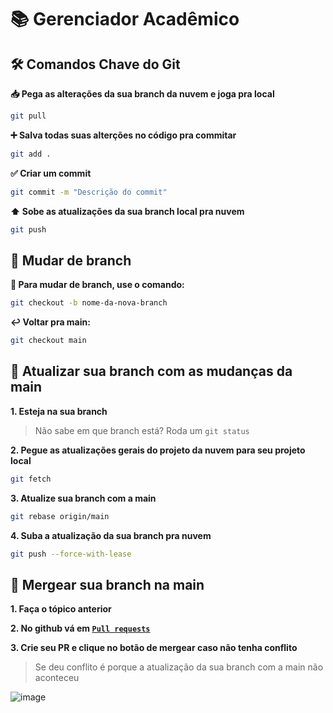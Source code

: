 # 📚 Gerenciador Acadêmico

## 🛠️ Comandos Chave do Git

**📥 Pega as alterações da sua branch da nuvem e joga pra local**

```bash
git pull
```

**➕ Salva todas suas alterções no código pra commitar**

```bash
git add .
```

**✅ Criar um commit**

```bash
git commit -m "Descrição do commit"
```

**⬆️ Sobe as atualizações da sua branch local pra nuvem**

```bash
git push
```

## 🌿 **Mudar de branch**

**🔀 Para mudar de branch, use o comando:**

```bash
git checkout -b nome-da-nova-branch
```

**↩️ Voltar pra main:**

```bash
git checkout main
```

## 🔄 Atualizar sua branch com as mudanças da main

**1. Esteja na sua branch**

> Não sabe em que branch está? Roda um `git status`

**2. Pegue as atualizações gerais do projeto da nuvem para seu projeto local**

```bash
git fetch
```

**3. Atualize sua branch com a main**

```bash
git rebase origin/main
```

**4. Suba a atualização da sua branch pra nuvem**

```bash
git push --force-with-lease
```

## 📌 Mergear sua branch na main

**1. Faça o tópico anterior**

**2. No github vá em [`Pull requests`](https://github.com/mrRiqueRique/projeto-final-poo/pulls)**

**3. Crie seu PR e clique no botão de mergear caso não tenha conflito**

> Se deu conflito é porque a atualização da sua branch com a main não aconteceu

![image](https://github.com/user-attachments/assets/c78b3ec7-3e50-4af9-b6e2-b592d8594bf7)
